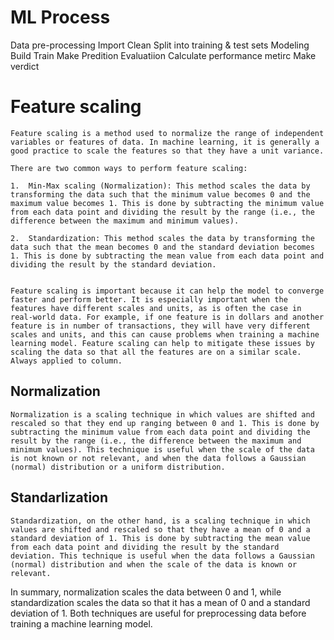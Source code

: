 # ML Process
Data pre-processing
	Import
	Clean
	Split into training & test sets
Modeling
	Build
	Train
	Make Predition
Evaluatiion
	Calculate performance metirc 
	Make verdict


# Feature scaling
	Feature scaling is a method used to normalize the range of independent variables or features of data. In machine learning, it is generally a good practice to scale the features so that they have a unit variance.
	
	There are two common ways to perform feature scaling:
	
	1.  Min-Max scaling (Normalization): This method scales the data by transforming the data such that the minimum value becomes 0 and the maximum value becomes 1. This is done by subtracting the minimum value from each data point and dividing the result by the range (i.e., the difference between the maximum and minimum values).
	    
	2.  Standardization: This method scales the data by transforming the data such that the mean becomes 0 and the standard deviation becomes 1. This is done by subtracting the mean value from each data point and dividing the result by the standard deviation.
	    
	
	Feature scaling is important because it can help the model to converge faster and perform better. It is especially important when the features have different scales and units, as is often the case in real-world data. For example, if one feature is in dollars and another feature is in number of transactions, they will have very different scales and units, and this can cause problems when training a machine learning model. Feature scaling can help to mitigate these issues by scaling the data so that all the features are on a similar scale.
	Always applied to column. 

## Normalization
	Normalization is a scaling technique in which values are shifted and rescaled so that they end up ranging between 0 and 1. This is done by subtracting the minimum value from each data point and dividing the result by the range (i.e., the difference between the maximum and minimum values). This technique is useful when the scale of the data is not known or not relevant, and when the data follows a Gaussian (normal) distribution or a uniform distribution.

## Standarlization
	Standardization, on the other hand, is a scaling technique in which values are shifted and rescaled so that they have a mean of 0 and a standard deviation of 1. This is done by subtracting the mean value from each data point and dividing the result by the standard deviation. This technique is useful when the data follows a Gaussian (normal) distribution and when the scale of the data is known or relevant.

In summary, normalization scales the data between 0 and 1, while standardization scales the data so that it has a mean of 0 and a standard deviation of 1. Both techniques are useful for preprocessing data before training a machine learning model.
